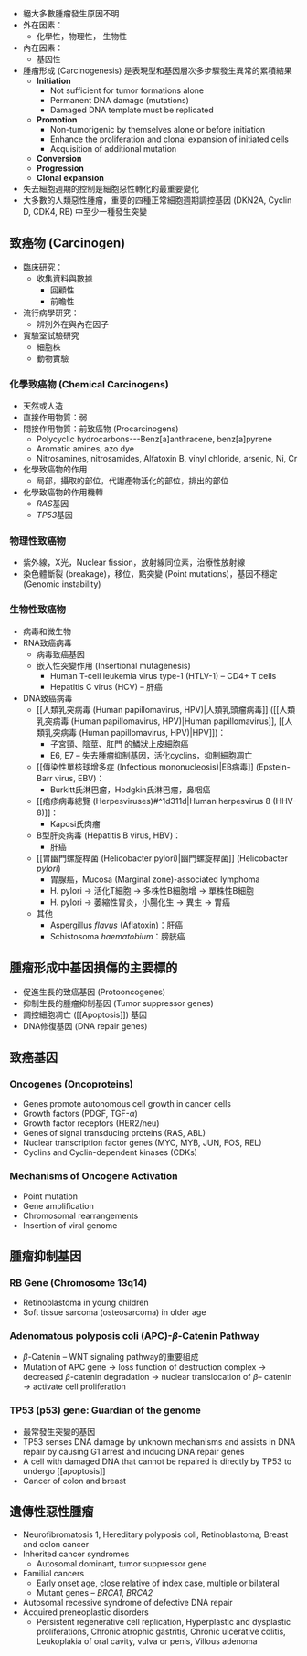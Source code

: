 - 絕大多數腫瘤發生原因不明 
- 外在因素：
	- 化學性，物理性， 生物性 
- 內在因素：
	- 基因性
- 腫瘤形成 (Carcinogenesis) 是表現型和基因層次多步驟發生異常的累積結果 
	- **Initiation** 
		- Not sufficient for tumor formations alone 
		- Permanent DNA damage (mutations) 
		- Damaged DNA template must be replicated
	- **Promotion** 
		- Non-tumorigenic by themselves alone or before initiation 
		- Enhance the proliferation and clonal expansion of initiated cells 
		- Acquisition of additional mutation
	- **Conversion** 
	- **Progression** 
	- **Clonal expansion** 
- 失去細胞週期的控制是細胞惡性轉化的最重要變化 
- 大多數的人類惡性腫瘤，重要的四種正常細胞週期調控基因 (DKN2A, Cyclin D, CDK4, RB) 中至少一種發生突變
## 致癌物 (Carcinogen) 
- 臨床研究：
	- 收集資料與數據 
		- 回顧性 
		- 前瞻性 
- 流行病學研究：
	- 辨別外在與內在因子 
- 實驗室試驗研究 
	- 細胞株 
	- 動物實驗
### 化學致癌物 (Chemical Carcinogens) 
- 天然或人造 
- 直接作用物質：弱 
- 間接作用物質：前致癌物 (Procarcinogens) 
	- Polycyclic hydrocarbons---Benz\[a]anthracene, benz\[a]pyrene 
	- Aromatic amines, azo dye 
	- Nitrosamines, nitrosamides, Alfatoxin B, vinyl chloride, arsenic, Ni, Cr 
- 化學致癌物的作用 
	- 局部，攝取的部位，代謝產物活化的部位，排出的部位 
- 化學致癌物的作用機轉 
	- *RAS*基因 
	- *TP53*基因
### 物理性致癌物 
- 紫外線，X光，Nuclear fission，放射線同位素，治療性放射線 
- 染色體斷裂 (breakage)，移位，點突變 (Point mutations)，基因不穩定 (Genomic instability)
### 生物性致癌物 
- 病毒和微生物 
- RNA致癌病毒 
	- 病毒致癌基因 
	- 嵌入性突變作用 (Insertional mutagenesis) 
		- Human T-cell leukemia virus type-1 (HTLV-1) – CD4+ T cells 
		- Hepatitis C virus (HCV) – 肝癌 
- DNA致癌病毒 
	- [[人類乳突病毒 (Human papillomavirus, HPV)|人類乳頭瘤病毒]] ([[人類乳突病毒 (Human papillomavirus, HPV)|Human papillomavirus]], [[人類乳突病毒 (Human papillomavirus, HPV)|HPV]])：
		- 子宮頸、陰莖、肛門 的鱗狀上皮細胞癌 
		- E6, E7 – 失去腫瘤抑制基因，活化cyclins，抑制細胞凋亡 
	- [[傳染性單核球增多症 (Infectious mononucleosis)|EB病毒]] (Epstein-Barr virus, EBV)：
		- Burkitt氏淋巴瘤，Hodgkin氏淋巴瘤，鼻咽癌 
	- [[疱疹病毒總覽 (Herpesviruses)#^1d311d|Human herpesvirus 8 (HHV-8)]]：
		- Kaposi氏肉瘤 
	- B型肝炎病毒 (Hepatitis B virus, HBV)：
		- 肝癌
	- [[胃幽門螺旋桿菌 (Helicobacter  pylori)|幽門螺旋桿菌]] (Helicobacter *pylori*) 
		- 胃腺癌，Mucosa (Marginal zone)-associated lymphoma 
		- H. pylori → 活化T細胞 → 多株性B細胞增 → 單株性B細胞 
		- H. pylori → 萎縮性胃炎，小腸化生 → 異生 → 胃癌 
	- 其他 
		- Aspergillus *flavus* (Aflatoxin)：肝癌 
		- Schistosoma *haematobium*：膀胱癌
## 腫瘤形成中基因損傷的主要標的
- 促進生長的致癌基因 (Protooncogenes) 
- 抑制生長的腫瘤抑制基因 (Tumor suppressor genes) 
- 調控細胞凋亡 ([[Apoptosis]]) 基因 
- DNA修復基因 (DNA repair genes)
## 致癌基因 
### Oncogenes (Oncoproteins) 
- Genes promote autonomous cell growth in cancer cells 
- Growth factors (PDGF, TGF-$\alpha$) 
- Growth factor receptors (HER2/neu) 
- Genes of signal transducing proteins (RAS, ABL) 
- Nuclear transcription factor genes (MYC, MYB, JUN, FOS, REL) 
- Cyclins and Cyclin-dependent kinases (CDKs) 
### Mechanisms of Oncogene Activation 
- Point mutation 
- Gene amplification 
- Chromosomal rearrangements 
- Insertion of viral genome
## 腫瘤抑制基因 
### RB Gene (Chromosome 13q14) 
- Retinoblastoma in young children 
- Soft tissue sarcoma (osteosarcoma) in older age 
### Adenomatous polyposis coli (APC)-$\beta$-Catenin Pathway 
- $\beta$-Catenin – WNT signaling pathway的重要組成 
- Mutation of APC gene → loss function of destruction complex → decreased $\beta$-catenin degradation → nuclear translocation of $\beta$– catenin → activate cell proliferation 
### TP53 (p53) gene: Guardian of the genome 
- 最常發生突變的基因 
- TP53 senses DNA damage by unknown mechanisms and assists in DNA repair by causing G1 arrest and inducing DNA repair genes 
- A cell with damaged DNA that cannot be repaired is directly by TP53 to undergo [[apoptosis]] 
- Cancer of colon and breast
## 遺傳性惡性腫瘤 
- Neurofibromatosis 1, Hereditary polyposis coli, Retinoblastoma, Breast and colon cancer 
- Inherited cancer syndromes 
	- Autosomal dominant, tumor suppressor gene 
- Familial cancers 
	- Early onset age, close relative of index case, multiple or bilateral 
	- Mutant genes – *BRCA1*, *BRCA2* 
- Autosomal recessive syndrome of defective DNA repair 
- Acquired preneoplastic disorders 
	- Persistent regenerative cell replication, Hyperplastic and dysplastic proliferations, Chronic atrophic gastritis, Chronic ulcerative colitis, Leukoplakia of oral cavity, vulva or penis, Villous adenoma